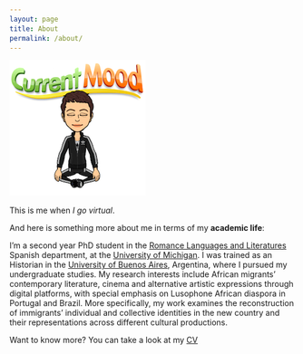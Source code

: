 ```yaml
---
layout: page
title: About
permalink: /about/
---
```

<img src="/images/image1.png">


This is me when *I go virtual*.

And here is something more about me in terms of my **academic life**:

I’m a second year PhD student in the [Romance Languages and Literatures](https://lsa.umich.edu/rll) Spanish department, at the [University of Michigan](https://www.umich.edu/). I was trained as an Historian in the [University of Buenos Aires](http://www.uba.ar/), Argentina, where I pursued my undergraduate studies.  My research interests include African migrants’ contemporary literature, cinema and alternative artistic expressions through digital platforms, with special emphasis on Lusophone African diaspora in Portugal and Brazil. More specifically, my work examines the reconstruction of immigrants’ individual and collective identities in the new country and their representations across different cultural productions.

Want to know more? You can take a look at my [CV](/cv/)

